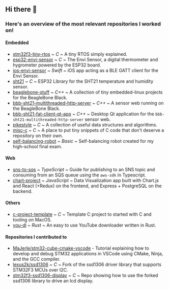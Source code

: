 ## Hi there 👋
### Here's an overview of the most relevant repositories I worked on!

<!--
**dehre/dehre** is a ✨ _special_ ✨ repository because its `README.md` (this file) appears on your GitHub profile.

Here are some ideas to get you started:

- 🔭 I’m currently working on ...
- 🌱 I’m currently learning ...
- 👯 I’m looking to collaborate on ...
- 🤔 I’m looking for help with ...
- 💬 Ask me about ...
- 📫 How to reach me: ...
- 😄 Pronouns: ...
- ⚡ Fun fact: ...
-->

<!--
## Most relevant repositories
-->

#### Embedded

- [stm32f3-tiny-rtos](https://github.com/dehre/stm32f3-tiny-rtos) ~ *C* ~ A tiny RTOS simply explained.
- [esp32-envi-sensor](https://github.com/dehre/esp32-envi-sensor) ~ *C* ~ The Envi Sensor, a digital thermometer and hygrometer powered by the ESP32 board.
- [ios-envi-sensor](https://github.com/dehre/ios-envi-sensor) ~ *Swift* ~ iOS app acting as a BLE GATT client for the Envi Sensor.
- [sht21](https://github.com/dehre/sht21) ~ *C* ~ ESP32 Library for the SHT21 temperature and humidity sensor.
- [beaglebone-stuff](https://github.com/dehre/beaglebone-stuff) ~ *C++* ~ A collection of tiny embedded-linux projects for the BeagleBone Black.
- [bbb-sht21-multithreaded-http-server](https://github.com/dehre/bbb-sht21-multithreaded-http-server) ~ *C++* ~ A sensor web running on the BeagleBone Black.
- [bbb-sht21-fat-client-qt-app](https://github.com/dehre/bbb-sht21-fat-client-qt-app) ~ *C++* ~ Desktop Qt application for the `bbb-sht21-multithreaded-http-server` sensor web.
- [pikestyle](https://github.com/dehre/pikestyle) ~ *C* ~ A collection of useful data structures and algorithms.
- [misc-c](https://github.com/dehre/misc-c) ~ *C* ~ A place to put tiny snippets of C code that don't deserve a repository on their own.
- [self-balancing-robot](https://github.com/dehre/self-balancing-robot) ~ *Basic* ~ Self-balancing robot created for my high-school final exam.

#### Web

- [sns-to-sqs](https://github.com/dehre/sns-to-sqs) ~ *TypeScript* ~ Guide for publishing to an SNS topic and consuming from an SQS queue using the `aws-sdk` in Typescript.
- [chart-project](https://github.com/dehre/chart-project) ~ *JavaScript* ~ Data Visualization app built with Chart.js and React (+Redux) on the frontend, and Express + PostgreSQL on the backend.

#### Others

- [c-project-template](https://github.com/dehre/c-project-template) ~ *C* ~ Template C project to started with C and tooling on MacOS.
- [you-dl](https://github.com/dehre/you-dl) ~ *Rust* ~ An easy to use YouTube downloader written in Rust.

#### Repositories I contributed to

- [MaJerle/stm32-cube-cmake-vscode](https://github.com/MaJerle/stm32-cube-cmake-vscode) - Tutorial explaining how to develop and debug STM32 applications in VSCode using CMake, Ninja, and the GCC compiler.
- [lexus2k/ssd1306](https://github.com/dehre/ssd1306/tree/stm32f3-i2c) ~ *C* ~ Fork of the ssd1306 driver library that supports STM32F3 MCUs over I2C.
- [stm32f3-ssd1306-display](https://github.com/dehre/stm32f3-ssd1306-display) ~ *C* ~ Repo showing how to use the forked ssd1306 library to drive an lcd display.
